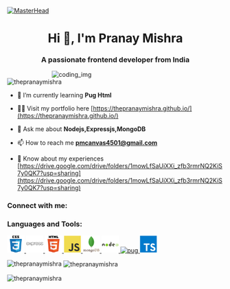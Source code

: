 [![MasterHead](https://media.licdn.com/dms/image/C4E16AQEE9_u2AETxSg/profile-displaybackgroundimage-shrink_350_1400/0/1619798003135?e=1687392000&v=beta&t=2aIGy9EAjIbZLIxH1T5XFJcDTA17MqOUbd8-4Cyi_n0)](https://thepranaymishra.io)
<h1 align="center">Hi 👋, I'm Pranay Mishra</h1>
<h3 align="center">A passionate frontend developer from India</h3>

<img align="right" width="400" src="https://camo.githubusercontent.com/5ddf73ad3a205111cf8c686f687fc216c2946a75005718c8da5b837ad9de78c9/68747470733a2f2f7468756d62732e6766796361742e636f6d2f4576696c4e657874446576696c666973682d736d616c6c2e676966" alt="coding_img" />

<p align="left"> <img src="https://komarev.com/ghpvc/?username=thepranaymishra&label=Profile%20views&color=0e75b6&style=flat" alt="thepranaymishra" /> </p>

- 🌱 I’m currently learning **Pug Html**

- 👨‍💻 Visit my portfolio here [https://thepranaymishra.github.io/](https://thepranaymishra.github.io/)

- 💬 Ask me about **Nodejs,Expressjs,MongoDB**

- 📫 How to reach me **pmcanvas4501@gmail.com**

- 📄 Know about my experiences [https://drive.google.com/drive/folders/1mowLfSaUiXXi_zfb3rmrNQ2KiS7y0QK7?usp=sharing](https://drive.google.com/drive/folders/1mowLfSaUiXXi_zfb3rmrNQ2KiS7y0QK7?usp=sharing)

<h3 align="left">Connect with me:</h3>
<p align="left">
</p>

<h3 align="left">Languages and Tools:</h3>
<p align="left"> <a href="https://www.w3schools.com/css/" target="_blank" rel="noreferrer"> <img src="https://raw.githubusercontent.com/devicons/devicon/master/icons/css3/css3-original-wordmark.svg" alt="css3" width="40" height="40"/> </a> <a href="https://expressjs.com" target="_blank" rel="noreferrer"> <img src="https://raw.githubusercontent.com/devicons/devicon/master/icons/express/express-original-wordmark.svg" alt="express" width="40" height="40"/> </a> <a href="https://www.w3.org/html/" target="_blank" rel="noreferrer"> <img src="https://raw.githubusercontent.com/devicons/devicon/master/icons/html5/html5-original-wordmark.svg" alt="html5" width="40" height="40"/> </a> <a href="https://developer.mozilla.org/en-US/docs/Web/JavaScript" target="_blank" rel="noreferrer"> <img src="https://raw.githubusercontent.com/devicons/devicon/master/icons/javascript/javascript-original.svg" alt="javascript" width="40" height="40"/> </a> <a href="https://www.mongodb.com/" target="_blank" rel="noreferrer"> <img src="https://raw.githubusercontent.com/devicons/devicon/master/icons/mongodb/mongodb-original-wordmark.svg" alt="mongodb" width="40" height="40"/> </a> <a href="https://nodejs.org" target="_blank" rel="noreferrer"> <img src="https://raw.githubusercontent.com/devicons/devicon/master/icons/nodejs/nodejs-original-wordmark.svg" alt="nodejs" width="40" height="40"/> </a> <a href="https://pugjs.org" target="_blank" rel="noreferrer"> <img src="https://cdn.worldvectorlogo.com/logos/pug.svg" alt="pug" width="40" height="40"/> </a> <a href="https://www.typescriptlang.org/" target="_blank" rel="noreferrer"> <img src="https://raw.githubusercontent.com/devicons/devicon/master/icons/typescript/typescript-original.svg" alt="typescript" width="40" height="40"/> </a> </p>

<p><img align="left" src="https://github-readme-stats.vercel.app/api/top-langs?username=thepranaymishra&show_icons=true&locale=en&layout=compact" alt="thepranaymishra" /></p>

<p>&nbsp;<img align="center" src="https://github-readme-stats.vercel.app/api?username=thepranaymishra&show_icons=true&locale=en" alt="thepranaymishra" /></p>

<p><img align="center" src="https://github-readme-streak-stats.herokuapp.com/?user=thepranaymishra&" alt="thepranaymishra" /></p>
